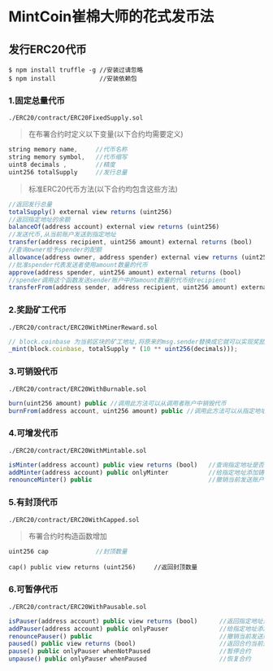 # MintCoin崔棉大师的花式发币法

## 发行ERC20代币

```
$ npm install truffle -g //安装过请忽略
$ npm install            //安装依赖包
```

### 1.固定总量代币
```
./ERC20/contract/ERC20FixedSupply.sol
```
> 在布署合约时定义以下变量(以下合约均需要定义)
```javascript
string memory name,     //代币名称
string memory symbol,   //代币缩写
uint8 decimals ,        //精度
uint256 totalSupply     //发行总量
```
> 标准ERC20代币方法(以下合约均包含这些方法)
```javascript
//返回发行总量
totalSupply() external view returns (uint256)
//返回指定地址的余额
balanceOf(address account) external view returns (uint256)
//发送代币,从当前账户发送到指定地址
transfer(address recipient, uint256 amount) external returns (bool)
//查询owner给予spender的配额
allowance(address owner, address spender) external view returns (uint256)
//批准spender代表发送者使用amount数量的代币
approve(address spender, uint256 amount) external returns (bool)
//spender调用这个函数发送sender账户中的amount数量的代币给recipient
transferFrom(address sender, address recipient, uint256 amount) external returns (bool)
```
### 2.奖励矿工代币
```
./ERC20/contract/ERC20WithMinerReward.sol
```
```javascript
// block.coinbase 为当前区块的矿工地址,将原来的msg.sender替换成它就可以实现奖励矿工
_mint(block.coinbase, totalSupply * (10 ** uint256(decimals)));
```

### 3.可销毁代币
```
./ERC20/contract/ERC20WithBurnable.sol
```
```javascript
burn(uint256 amount) public //调用此方法可以从调用者账户中销毁代币
burnFrom(address account, uint256 amount) public //调用此方法可以从指定地址销毁代币,代币从发送者的批准中扣除
```

### 4.可增发代币
```
./ERC20/contract/ERC20WithMintable.sol
```
```javascript
isMinter(address account) public view returns (bool)   //查询指定地址是否拥有铸币权
addMinter(address account) public onlyMinter           //给指定地址添加铸币权,只能通过有铸币权的地址添加
renounceMinter() public                                //撤销当前发送账户的铸币权
```

### 5.有封顶代币
```
./ERC20/contract/ERC20WithCapped.sol
```
> 布署合约时构造函数增加
```javascript
uint256 cap             //封顶数量 
```
```
cap() public view returns (uint256)     //返回封顶数量
```

### 6.可暂停代币
```
./ERC20/contract/ERC20WithPausable.sol
```
```javascript
isPauser(address account) public view returns (bool)      //返回指定地址是否拥有暂停权  
addPauser(address account) public onlyPauser              //给指定地址添加暂停权限,只有通过有暂停权的地址添加
renouncePauser() public                                   //撤销当前发送账户的暂停权
paused() public view returns (bool)                       //返回合约当前是否已经暂停
pause() public onlyPauser whenNotPaused                   //暂停合约
unpause() public onlyPauser whenPaused                    //恢复合约
```
